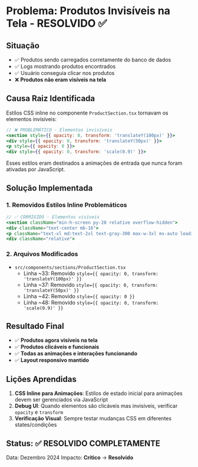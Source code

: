 # Problema: Produtos Invisíveis na Tela - RESOLVIDO ✅

## **Situação**
- ✅ Produtos sendo carregados corretamente do banco de dados
- ✅ Logs mostrando produtos encontrados
- ✅ Usuário conseguia clicar nos produtos
- ❌ **Produtos não eram visíveis na tela**

## **Causa Raiz Identificada**
Estilos CSS inline no componente `ProductSection.tsx` tornavam os elementos invisíveis:

```jsx
// ❌ PROBLEMÁTICO - Elementos invisíveis
<section style={{ opacity: 0, transform: 'translateY(100px)' }}>
<div style={{ opacity: 0, transform: 'translateY(50px)' }}>
<p style={{ opacity: 0 }}>
<div style={{ opacity: 0, transform: 'scale(0.9)' }}>
```

Esses estilos eram destinados a animações de entrada que nunca foram ativadas por JavaScript.

## **Solução Implementada**

### 1. **Removidos Estilos Inline Problemáticos**
```jsx
// ✅ CORRIGIDO - Elementos visíveis
<section className="min-h-screen py-20 relative overflow-hidden">
<div className="text-center mb-16">
<p className="text-xl md:text-2xl text-gray-300 max-w-3xl mx-auto leading-relaxed">
<div className="relative">
```

### 2. **Arquivos Modificados**
- `src/components/sections/ProductSection.tsx`
  - Linha ~33: Removido `style={{ opacity: 0, transform: 'translateY(100px)' }}`
  - Linha ~37: Removido `style={{ opacity: 0, transform: 'translateY(50px)' }}`  
  - Linha ~42: Removido `style={{ opacity: 0 }}`
  - Linha ~48: Removido `style={{ opacity: 0, transform: 'scale(0.9)' }}`

## **Resultado Final**
- ✅ **Produtos agora visíveis na tela**
- ✅ **Produtos clicáveis e funcionais**
- ✅ **Todas as animações e interações funcionando**
- ✅ **Layout responsivo mantido**

## **Lições Aprendidas**
1. **CSS Inline para Animações**: Estilos de estado inicial para animações devem ser gerenciados via JavaScript
2. **Debug UI**: Quando elementos são clicáveis mas invisíveis, verificar `opacity` e `transform`
3. **Verificação Visual**: Sempre testar mudanças CSS em diferentes states/condições

## **Status**: ✅ **RESOLVIDO COMPLETAMENTE**
Data: Dezembro 2024
Impacto: **Crítico** → **Resolvido** 